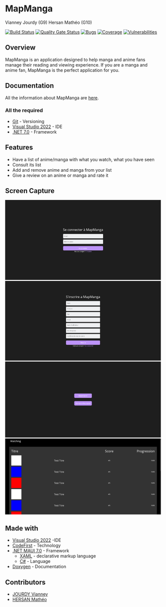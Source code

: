 # MapManga

Vianney Jourdy (G9) Hersan Mathéo (G10)

[![Build Status](https://codefirst.iut.uca.fr/api/badges/vianney.jourdy/MapManga/status.svg)](https://codefirst.iut.uca.fr/vianney.jourdy/MapManga)
[![Quality Gate Status](https://codefirst.iut.uca.fr/sonar/api/project_badges/measure?project=MangaMap&metric=alert_status&token=1a49717e4d2f15e2eecaaa971ebd8c83fb9bd5c5)](https://codefirst.iut.uca.fr/sonar/dashboard?id=MangaMap)
[![Bugs](https://codefirst.iut.uca.fr/sonar/api/project_badges/measure?project=MangaMap&metric=bugs&token=1a49717e4d2f15e2eecaaa971ebd8c83fb9bd5c5)](https://codefirst.iut.uca.fr/sonar/dashboard?id=MangaMap)
[![Coverage](https://codefirst.iut.uca.fr/sonar/api/project_badges/measure?project=MangaMap&metric=coverage&token=1a49717e4d2f15e2eecaaa971ebd8c83fb9bd5c5)](https://codefirst.iut.uca.fr/sonar/dashboard?id=MangaMap)
[![Vulnerabilities](https://codefirst.iut.uca.fr/sonar/api/project_badges/measure?project=MangaMap&metric=vulnerabilities&token=1a49717e4d2f15e2eecaaa971ebd8c83fb9bd5c5)](https://codefirst.iut.uca.fr/sonar/dashboard?id=MangaMap)

## Overview
MapManga is an application designed to help manga and anime fans manage their reading and viewing experience. If you are a manga and anime fan, MapManga is the perfect application for you.

## Documentation 
All the information about MapManga are [here](https://codefirst.iut.uca.fr/git/vianney.jourdy/MapManga/src/branch/master/Documentation "Documentation").

### All the required
- [Git](https://git-scm.com/) - Versioning
- [Visual Studio 2022](https://visualstudio.microsoft.com/fr/vs/ "IDE") - IDE
- [.NET 7.0](https://dotnet.microsoft.com/en-us/download/dotnet/7.0) - Framework

## Features
- Have a list of anime/manga with what you watch, what you have seen
- Consult its list 
- Add and remove anime and manga from your list 
- Give a review on an anime or manga and rate it

## Screen Capture 

![loginPage](/Documentation/Images/connexionPage.png)
![signUpPage](/Documentation/Images/signUpPage.png)
![settingsPage](/Documentation/Images/settingsPage.png)
![listPage](/Documentation/Images/listPage.png)

## Made with 
- [Visual Studio 2022](https://visualstudio.microsoft.com/fr/vs/ "IDE") -IDE
- [CodeFirst](https://codefirst.iut.uca.fr/) - Technology
- [.NET MAUI 7.0](https://learn.microsoft.com/fr-fr/dotnet/maui/whats-new/dotnet-7) - Framework
    - [XAML](https://learn.microsoft.com/fr-fr/dotnet/desktop/wpf/xaml/?view=netdesktop-7.0) - declarative markup language
    - [C#](https://learn.microsoft.com/fr-fr/dotnet/csharp/) - Language
- [Doxygen](https://www.doxygen.nl/) - Documentation

## Contributors
- [JOURDY Vianney](https://codefirst.iut.uca.fr/git/vianney.jourdy)
- [HERSAN Mathéo](https://codefirst.iut.uca.fr/git/matheo.hersan)




    